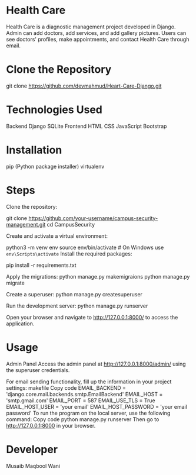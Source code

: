 # Health Care
Health Care is a diagnostic management project developed in Django. Admin can add doctors, add services, and add gallery pictures. Users can see doctors' profiles, make appointments, and contact Health Care through email.

# Clone the Repository

git clone https://github.com/devmahmud/Heart-Care-Django.git

# Technologies Used
Backend
Django
SQLite 
Frontend
HTML
CSS
JavaScript
Bootstrap

# Installation
pip (Python package installer)
virtualenv 

# Steps

Clone the repository:

git clone https://github.com/your-username/campus-security-management.git
cd CampusSecurity

Create and activate a virtual environment:

python3 -m venv env
source env/bin/activate  # On Windows use `env\Scripts\activate`
Install the required packages:

pip install -r requirements.txt

Apply the migrations:
python manage.py makemigraions
python manage.py migrate

Create a superuser:
python manage.py createsuperuser

Run the development server:
python manage.py runserver

Open your browser and navigate to http://127.0.0.1:8000/ to access the application.

# Usage
Admin Panel
Access the admin panel at http://127.0.0.1:8000/admin/ using the superuser credentials.

For email sending functionality, fill up the information in your project settings:
makefile
Copy code
EMAIL_BACKEND = 'django.core.mail.backends.smtp.EmailBackend'
EMAIL_HOST = 'smtp.gmail.com'
EMAIL_PORT = 587
EMAIL_USE_TLS = True
EMAIL_HOST_USER = 'your email'
EMAIL_HOST_PASSWORD = 'your email password'
To run the program on the local server, use the following command:
Copy code
python manage.py runserver
Then go to http://127.0.0.1:8000 in your browser.


# Developer

Musaib Maqbool Wani




